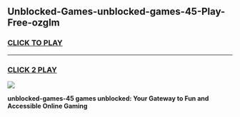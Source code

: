 
## Unblocked-Games-unblocked-games-45-Play-Free-ozglm
<h3>
<a href="https://premium76.site?title=unblocked-games-45&ref=19M">CLICK TO PLAY</a></h3>
<hr>

<h3>
<a href="https://premium76.site?title=unblocked-games-45&ref=19M">CLICK 2 PLAY</a>
  
</h3>

<a href="https://premium76.site?title=unblocked-games-45&ref=19M"><img src="https://clearcache.store/games.png"></a>


**unblocked-games-45 games unblocked: Your Gateway to Fun and Accessible Online Gaming**

